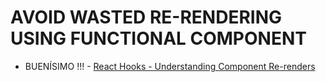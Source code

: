 # AVOID WASTED RE-RENDERING USING FUNCTIONAL COMPONENT

* BUENÍSIMO !!! - [React Hooks - Understanding Component Re-renders](https://medium.com/@guptagaruda/react-hooks-understanding-component-re-renders-9708ddee9928)